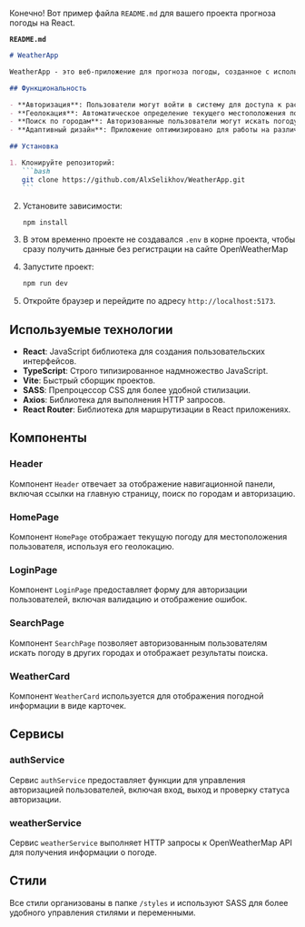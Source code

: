 Конечно! Вот пример файла `README.md` для вашего проекта прогноза погоды на React.

**`README.md`**

````markdown
# WeatherApp

WeatherApp - это веб-приложение для прогноза погоды, созданное с использованием React, TypeScript, и OpenWeatherMap API. Приложение позволяет пользователям получать текущую погоду по их геолокации, искать погоду в других городах и предоставляет авторизацию для доступа к расширенным функциям.

## Функциональность

- **Авторизация**: Пользователи могут войти в систему для доступа к расширенным функциям, таким как поиск погоды в других городах.
- **Геолокация**: Автоматическое определение текущего местоположения пользователя и отображение погоды.
- **Поиск по городам**: Авторизованные пользователи могут искать погоду в других городах.
- **Адаптивный дизайн**: Приложение оптимизировано для работы на различных устройствах, включая настольные компьютеры, ноутбуки, планшеты и мобильные телефоны.

## Установка

1. Клонируйте репозиторий:
   ```bash
   git clone https://github.com/AlxSelikhov/WeatherApp.git
   ```
````

2. Установите зависимости:

   ```bash
   npm install
   ```

3. В этом временно проекте не создавался `.env` в корне проекта, чтобы сразу получить данные без регистрации на сайте OpenWeatherMap

4. Запустите проект:

   ```bash
   npm run dev
   ```

5. Откройте браузер и перейдите по адресу `http://localhost:5173`.

## Используемые технологии

- **React**: JavaScript библиотека для создания пользовательских интерфейсов.
- **TypeScript**: Строго типизированное надмножество JavaScript.
- **Vite**: Быстрый сборщик проектов.
- **SASS**: Препроцессор CSS для более удобной стилизации.
- **Axios**: Библиотека для выполнения HTTP запросов.
- **React Router**: Библиотека для маршрутизации в React приложениях.

## Компоненты

### Header

Компонент `Header` отвечает за отображение навигационной панели, включая ссылки на главную страницу, поиск по городам и авторизацию.

### HomePage

Компонент `HomePage` отображает текущую погоду для местоположения пользователя, используя его геолокацию.

### LoginPage

Компонент `LoginPage` предоставляет форму для авторизации пользователей, включая валидацию и отображение ошибок.

### SearchPage

Компонент `SearchPage` позволяет авторизованным пользователям искать погоду в других городах и отображает результаты поиска.

### WeatherCard

Компонент `WeatherCard` используется для отображения погодной информации в виде карточек.

## Сервисы

### authService

Сервис `authService` предоставляет функции для управления авторизацией пользователей, включая вход, выход и проверку статуса авторизации.

### weatherService

Сервис `weatherService` выполняет HTTP запросы к OpenWeatherMap API для получения информации о погоде.

## Стили

Все стили организованы в папке `/styles` и используют SASS для более удобного управления стилями и переменными.
